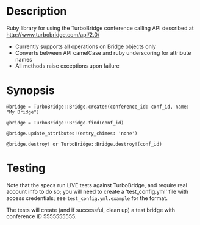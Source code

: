 # Description

Ruby library for using the TurboBridge conference calling API described at http://www.turbobridge.com/api/2.0/

* Currently supports all operations on Bridge objects only
* Converts between API camelCase and ruby underscoring for attribute names
* All methods raise exceptions upon failure

# Synopsis

    @bridge = TurboBridge::Bridge.create!(conference_id: conf_id, name: "My Bridge")
    
    @bridge = TurboBridge::Bridge.find(conf_id)
    
    @bridge.update_attributes!(entry_chimes: 'none')
    
    @bridge.destroy! or TurboBridge::Bridge.destroy!(conf_id)

# Testing

Note that the specs run LIVE tests against TurboBridge, and require real account info to do so; you will need to create a 'test_config.yml' file with access credentials; see `test_config.yml.example` for the format.

The tests will create (and if successful, clean up) a test bridge with conference ID 5555555555.
